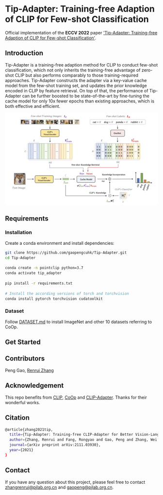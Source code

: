 # Tip-Adapter: Training-free Adaption of CLIP for Few-shot Classification
Official implementation of the **ECCV 2022** paper ['Tip-Adapter: Training-free Adaption of CLIP for Few-shot Classification'](https://arxiv.org/abs/2111.03930).
## Introduction
Tip-Adapter is a training-free adaption method for CLIP to conduct few-shot classification, which not only inherits the training-free advantage of zero-shot CLIP but also performs comparably to those training-required approaches. Tip-Adapter constructs the adapter via a key-value cache model from the few-shot training set, and updates the prior knowledge encoded in CLIP by feature retrieval. On top of that, the performance of Tip-Adapter can be further boosted to be state-of-the-art by fine-tuning the cache model for only 10x fewer epochs than existing approaches, which is both effective and efficient.  

<div align="center">
  <img width=900 src="cache_model.png"/>
</div>

## Requirements
### Installation
Create a conda environment and install dependencies:
```bash
git clone https://github.com/gaopengcuhk/Tip-Adapter.git
cd Tip-Adapter

conda create -n pointclip python=3.7
conda activate tip_adapter

pip install -r requirements.txt

# Install the according versions of torch and torchvision
conda install pytorch torchvision cudatoolkit
```

### Dataset
Follow [DATASET.md](https://github.com/gaopengcuhk/Tip-Adapter/blob/main/DATASET.md) to install ImageNet and other 10 datasets referring to CoOp.

## Get Started

## Contributors
Peng Gao, [Renrui Zhang](https://github.com/ZrrSkywalker)

## Acknowledgement
This repo benefits from [CLIP](https://github.com/openai/CLIP), [CoOp](https://github.com/KaiyangZhou/Dassl.pytorch) and [CLIP-Adapter](https://github.com/gaopengcuhk/CLIP-Adapter). Thanks for their wonderful works.

## Citation
```bash
@article{zhang2021tip,
  title={Tip-Adapter: Training-free CLIP-Adapter for Better Vision-Language Modeling},
  author={Zhang, Renrui and Fang, Rongyao and Gao, Peng and Zhang, Wei and Li, Kunchang and Dai, Jifeng and Qiao, Yu and Li, Hongsheng},
  journal={arXiv preprint arXiv:2111.03930},
  year={2021}
}
```

## Contact
If you have any question about this project, please feel free to contact zhangrenrui@pjlab.org.cn and gaopeng@pjlab.org.cn.
